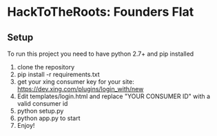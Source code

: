 # HackToTheRoots: Founders Flat

## Setup
To run this project you need to have python 2.7+ and pip installed

1. clone the repository
2. pip install -r requirements.txt
3. get your xing consumer key for your site: https://dev.xing.com/plugins/login_with/new
4. Edit templates/login.html and replace "YOUR CONSUMER ID" with a valid consumer id
5. python setup.py
6. python app.py to start
7. Enjoy!
